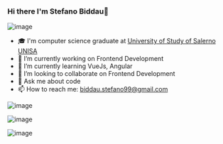 ### Hi there I'm Stefano Biddau👋  

![image](https://github-readme-stats-git-masterrstaa-rickstaa.vercel.app/api?username=stefanBid&theme=tokyonight)

- 🎓 I'm computer science graduate at [University of Study of Salerno UNISA](https://www.unisa.it)
- 🔭 I’m currently working on Frontend Development
- 🌱 I’m currently learning VueJs, Angular
- 👯 I’m looking to collaborate on Frontend Development
- 💬 Ask me about code
- 📫 How to reach me: biddau.stefano99@gmail.com
  
![image](https://github-readme-streak-stats.herokuapp.com/?user=stefanBid&theme=tokyonight)

![image](https://github-readme-stats.vercel.app/api/top-langs/?username=stefanBid&theme=tokyonight)

![image](https://github-profile-trophy.vercel.app/?username=stefanBid&theme=tokyonight)



